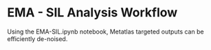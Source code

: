 # EMA - SIL Analysis Workflow

Using the EMA-SIL.ipynb notebook, Metatlas targeted outputs can be efficiently de-noised.
